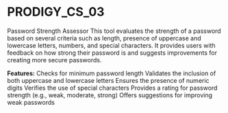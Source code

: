 # PRODIGY_CS_03
Password Strength Assessor
This tool evaluates the strength of a password based on several criteria such as length, presence of uppercase and lowercase letters, numbers, and special characters. It provides users with feedback on how strong their password is and suggests improvements for creating more secure passwords.

**Features:**
Checks for minimum password length
Validates the inclusion of both uppercase and lowercase letters
Ensures the presence of numeric digits
Verifies the use of special characters
Provides a rating for password strength (e.g., weak, moderate, strong)
Offers suggestions for improving weak passwords

